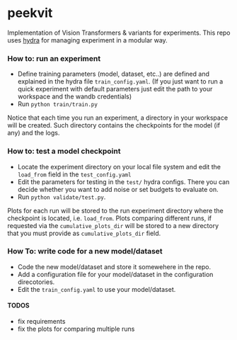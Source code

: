 # peekvit
Implementation of Vision Transformers & variants for experiments.
This repo uses [hydra](https://hydra.cc/) for managing experiment in a modular way.

### How to: run an experiment
- Define training parameters (model, dataset, etc..) are defined and explained in the hydra file `train_config.yaml`. (If you just want to run a quick experiment with default parameters just edit the path to your workspace and the wandb credentials)
- Run `python train/train.py` 

Notice that each time you run an experiment, a directory in your workspace will be created. Such directory contains the checkpoints for the model (if any) and the logs. 

### How to: test a model checkpoint
- Locate the experiment directory on your local file system and edit the `load_from` field in the `test_config.yaml`
- Edit the parameters for testing in the `test/` hydra configs. There you can decide whether you want to add noise or set budgets to evaluate on.
- Run  `python validate/test.py`. 

Plots for each run will be stored to the run experiment directory where the checkpoint is located, i.e. `load_from`. Plots comparing different runs, if requested via the  `cumulative_plots_dir` will be stored to a new directory that you must provide as `cumulative_plots_dir` field.

### How To: write code for a new model/dataset
- Code the new model/dataset and store it somewehere in the repo.
- Add a configuration file for your model/dataset in the configuration direcotories.
- Edit the `train_config.yaml` to use your model/dataset.


#### TODOS
- fix requirements
- fix the plots for comparing multiple runs

